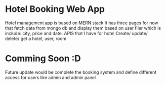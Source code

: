 # Hotel Booking Web App
Hotel management app is based on MERN stack
It has three pages for now that fetch data from mongo db and display them based on user filer which is include: city, price and date.
 APIS that I have for hotel
 Create/ update/ delete/ get a hotel, user, room
 
 # Comming Soon :D
Future update would be complete the booking system and define different access for users like admin and admin panel 
